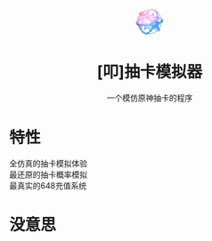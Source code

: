 <p align="center"><img width="10%" src="res/jiuchan.png"></p>
<h1 align="center">[叩]抽卡模拟器</h1>
<p align="center">一个模仿原神抽卡的程序</p>



# 特性
全仿真的抽卡模拟体验  
最还原的抽卡概率模拟  
最真实的648充值系统  
# 没意思
